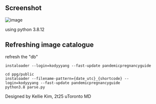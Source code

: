 ## Screenshot
![image](https://user-images.githubusercontent.com/19780117/161340442-5c4d9ef8-8886-4731-89d2-313ca4702725.png)

using python 3.8.12

## Refreshing image catalogue
refresh the "db"
```
instaloader --login=kodyyyang --fast-update pandemicpregnancyguide

cd ppg/public
instaloader --filename-pattern={date_utc}_{shortcode} --login=kodyyyang --fast-update pandemicpregnancyguide
python3.8 parse.py
```

Designed by Kellie Kim, 2t25 uToronto MD
